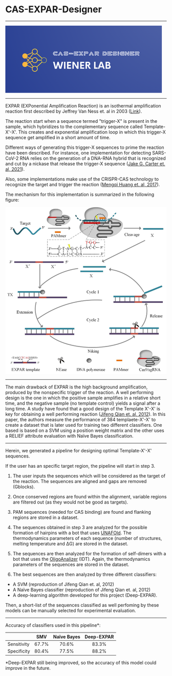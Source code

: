 # CAS-EXPAR-Designer

___


![alt text](https://github.com/nicoaira/CAS-EXPAR-Designer/blob/main/img/logo.png?raw=true "Logo")
___

EXPAR (EXPonential Amplification Reaction) is an isothermal amplification reaction first described by Jeffrey Van Ness et. al in 2003 ([Link](https://www.pnas.org/doi/10.1073/pnas.0730811100)).

The reaction start when a sequence termed "trigger-X" is present in the sample, which hybridizes to the complementary sequence called Template-X'-X'. This creates and exponential amplification loop in which this trigger-X sequence get amplified in a short amount of time.

Different ways of generating this trigger-X sequences to prime the reaction have been described. For instance, one implementation for detecting SARS-CoV-2 RNA relies on the generation of a DNA-RNA hybrid that is recognized and cut by a nickase that release the trigger-X sequence
([Jake G. Carter et. al, 2021](https://www.pnas.org/doi/10.1073/pnas.2100347118)).

Also, some implementations make use of the CRISPR-CAS technology to recognize the target and trigger the reaction ([Mengqi Huang et. al, 2017](https://pubs.acs.org/doi/pdf/10.1021/acs.analchem.7b04542)).

The mechanism for this implementation is summarized in the following figure:

![alt text](https://github.com/nicoaira/CAS-EXPAR-Designer/blob/main/img/mechanism.png?raw=true "Mechanism")

___

The main drawback of EXPAR is the high background amplification, produced by the nonspecific trigger of the reaction. A well performing design is the one in which the positive sample amplifies in a relative short time, and the negative sample (no template control) yields a signal after a long time. A study have found that a good design of the Template X'-X' is key for obtaining a well performing reaction ([Jifeng Qian et. al, 2012](https://pubmed.ncbi.nlm.nih.gov/22416064/)). In this paper, the authors measure the performance of 384 templaete-X'-X' to create a dataset that is later used for training two different classifiers. One based is based on a SVM using a position weight matrix and the other uses a RELIEF attribute evaluation with Naïve Bayes classification.

___

Herein, we generated a pipeline for designing optimal Template-X'-X' sequences.

If the user has an specific target region, the pipeline will start in step 3.

1. The user inputs the sequences which will be considered as the target of the reaction. The sequences are aligned and gaps are removed (Gblocks).

2. Once conserved regions are found within the alignment, variable regions are filtered out (as they would not be good as targets).

3. PAM sequences (needed for CAS binding) are found and flanking regions are stored in a dataset.

4. The sequences obtained in step 3 are analyzed for the possible formation of hairpins with a bot that uses [UNAFOld](http://www.unafold.org/Dinamelt/applications/quickfold.php). The thermodynamics parameters of each sequence (number of structures, melting temperature and ΔG) are stored in the dataset.

5. The sequences are then analyzed for the formation of self-dimers with a bot that uses the [OligoAnalizer](https://www.idtdna.com/pages/tools/oligoanalyzer) (IDT). Again, the thermodynamics parameters of the sequences are stored in the dataset.

6. The best sequences are then analyzed by three different classifiers:

* A SVM (reproduction of Jifeng Qian et. al, 2012)
* A Naïve Bayes classifier (reproduction of Jifeng Qian et. al, 2012)
* A deep-learning algorithm developed for this project (Deep-EXPAR).

Then, a short-list of the sequences classified as well perfoming by these models can be manually selected for experimental evaluation.


___

Accuracy of classifiers used in this pipeline*:

|             | SMV   | Naïve Bayes | Deep-EXPAR |
|-------------|:-----:|:----------:|:----------:|
| Sensitivity | 67.7% | 70.6%       | 83.3%      |
| Specificity | 80.4% | 77.5%       | 88.2%      |

*Deep-EXPAR still being improved, so the accuracy of this model could improve in the future.
